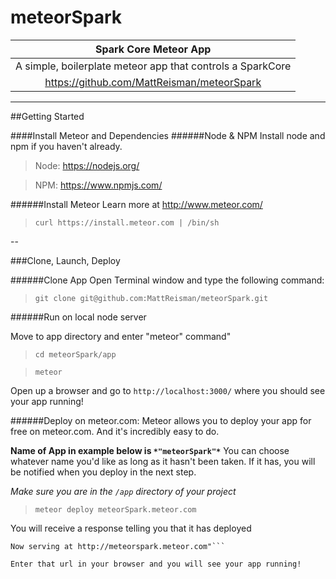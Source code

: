 # meteorSpark  

| Spark Core Meteor App |  
|:---------------:|
|  A simple, boilerplate meteor app that controls a SparkCore |
| 	https://github.com/MattReisman/meteorSpark |

---





##Getting Started

####Install Meteor and Dependencies
######Node & NPM
Install node and npm if you haven't already.
 > Node: https://nodejs.org/
 
 > NPM: https://www.npmjs.com/    

######Install Meteor
Learn more at http://www.meteor.com/
 > ``` curl https://install.meteor.com | /bin/sh  ```
 
--

###Clone, Launch, Deploy

######Clone App 
Open Terminal window and type the following command:
> ``` git clone git@github.com:MattReisman/meteorSpark.git ```
 

######Run on local node server

Move to app directory and enter "meteor" command"
> ``` cd meteorSpark/app ```

> ```meteor ```

Open up a browser and go to ```http://localhost:3000/``` where you should see your app running!


######Deploy on meteor.com:
Meteor allows you to deploy your app for free on meteor.com.  And it's incredibly easy to do.  
 
**Name of App in example below is ```*"meteorSpark"*```**
You can choose whatever name you'd like as long as it hasn't been taken.  If it has, you will be notified when you deploy in the next step.

*Make sure you are in the ```/app``` directory of your project*
> ```meteor deploy meteorSpark.meteor.com```

You will receive a response telling you that it has deployed
```"Deploying to meteorspark.meteor.com.
Now serving at http://meteorspark.meteor.com"```

Enter that url in your browser and you will see your app running!
